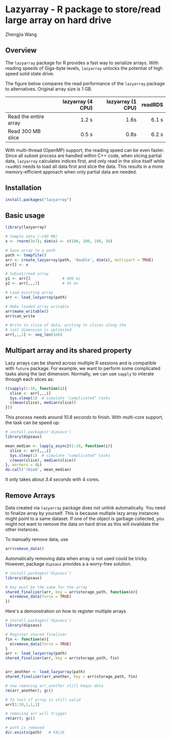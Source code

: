 # Lazyarray - R package to store/read large array on hard drive

Zhengjia Wang

## Overview

The `lazyarray` package for R provides a fast way to serialize arrays. With reading speeds of Giga-byte levels, `lazyarray` unlocks the potential of high speed solid state drive.

The figure below compares the read performance of the `lazyarray` package to alternatives. Original array size is 1 GB. 

|                     |  lazyarray (4 CPU)|  lazyarray (1 CPU) | readRDS|
|:--------------------|----------:|--------:|--------:|
|Read the entire array|      1.2 s|    1.6s |    6.1 s|
|Read 300 MB slice    |      0.5 s|    0.8s |    6.2 s|

With multi-thread (OpenMP) support, the reading speed can be even faster. Since all subset process are handled within C++ code, when slicing partial data, `lazyarray` calculates indices first, and only read in the slice itself while `readRDS` needs to load all data first and slice the data. This results in a more memory-efficient approach when only partial data are needed.

## Installation

```r
install.packages("lazyarray")
```

## Basic usage

```r
library(lazyarray)

# Sample data (~240 MB)
x <- rnorm(3e7); dim(x) <- c(100, 100, 100, 30)

# Save array to a path
path <- tempfile()
arr <- create_lazyarray(path, 'double', dim(x), multipart = TRUE)
arr[] <- x

# Subset/read array
y1 <- arr[]              # 400 ms
y2 <- arr[,,,3]          # 45 ms

# Load existing array
arr <- load_lazyarray(path)

# Make loaded array writable
arr$make_writable()
arr$can_write

# Write to slice of data, writing to slices along the 
# last dimension is optimized
arr[,,,1] <- seq_len(1e6)
```

## Multipart array and its shared property

Lazy arrays can be shared across multiple R sessions and is compatible with `future` package. For example, we want to perform some complicated tasks along the last dimension. Normally, we can use `sapply` to interate through each slices as:

```r
t(sapply(1:10, function(i){
  slice <- arr[,,,i]
  Sys.sleep(1)  # simulate "complicated" tasks
  c(mean(slice), median(slice))
}))
```

This process needs around *10.8 seconds* to finish. With multi-core support, the task can be speed up:

```r
# install.packages('dipsaus')
library(dipsaus)

mean_median <- lapply_async2(1:10, function(i){
  slice <- arr[,,,i]
  Sys.sleep(1)  # simulate "complicated" tasks
  c(mean(slice), median(slice))
}, workers = 4L)
do.call('rbind', mean_median)
```

It only takes about *3.4 seconds* with 4 cores.

## Remove Arrays

Data created via `lazyarray` package does not unlink automatically. You need to finalize array by yourself. This is because multiple lazy array instances might point to a same dataset. If one of the object is garbage collected, you might not want to remove the data on hard drive as this will invalidate the other instances. 


To manually remove data, use

```r
arr$remove_data()
```

Automatically removing data when array is not used could be tricky. However, package `dipsaus` provides a a worry-free solution.

```r
# install.packages('dipsaus')
library(dipsaus)

# key must be the same for the array
shared_finalizer(arr, key = arr$storage_path, function(e){
  e$remove_data(force = TRUE)
})
```

Here's a demonstration on how to register multiple arrays

```r
# install.packages('dipsaus')
library(dipsaus)

# Register shared finalizer
fin <- function(e){
  e$remove_data(force = TRUE)
}
arr <- load_lazyarray(path)
shared_finalizer(arr, key = arr$storage_path, fin)


arr_another <- load_lazyarray(path)
shared_finalizer(arr_another, key = arr$storage_path, fin)

# now removing arr_another still keeps data
rm(arr_another); gc()

# To test if array is still valid
arr[1:10,1,1,1]

# removing arr will trigger 
rm(arr); gc()

# path is removed
dir.exists(path)   # FALSE

```
